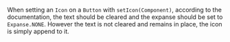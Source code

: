 When setting an `Icon` on a `Button` with `setIcon(Component)`, according to the documentation, the text should be 
cleared and the expanse should be set to `Expanse.NONE`. However the text is not cleared and remains in place, the icon
is simply append to it.